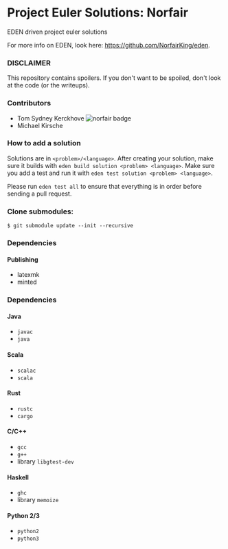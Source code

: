 # Project Euler Solutions: Norfair
EDEN driven project euler solutions

For more info on EDEN, look here: https://github.com/NorfairKing/eden.


### DISCLAIMER

This repository contains spoilers.
If you don't want to be spoiled, don't look at the code (or the writeups).


### Contributors

- Tom Sydney Kerckhove ![norfair badge](https://projecteuler.net/profile/Norfair.png)
- Michael Kirsche


### How to add a solution

Solutions are in `<problem>/<language>`.
After creating your solution, make sure it builds with `eden build solution <problem> <language>`.
Make sure you add a test and run it with `eden test solution <problem> <language>`.

Please run `eden test all` to ensure that everything is in order before sending a pull request.


### Clone submodules:

```
$ git submodule update --init --recursive
```


### Dependencies

#### Publishing

- latexmk
- minted


### Dependencies

#### Java

- `javac`
- `java`


#### Scala

- `scalac`
- `scala`


#### Rust

- `rustc`
- `cargo`


#### C/C++

- `gcc`
- `g++`
- library `libgtest-dev`


#### Haskell

- `ghc`
- library `memoize`


#### Python 2/3

- `python2`
- `python3`
